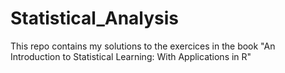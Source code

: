 # Statistical_Analysis
This repo contains my solutions to the exercices in the book "An Introduction to Statistical Learning: With Applications in R" 
